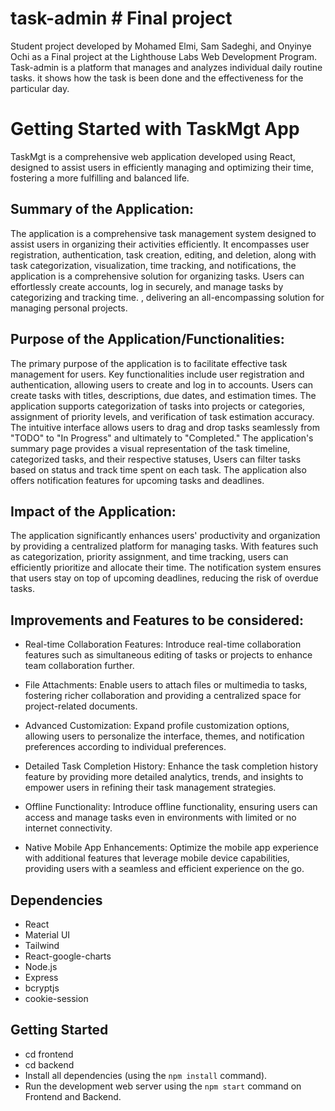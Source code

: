 # task-admin # Final project

Student project developed by Mohamed Elmi, Sam Sadeghi, and Onyinye Ochi as a Final project at the Lighthouse Labs Web Development Program. Task-admin is a platform that manages and analyzes individual daily routine tasks. it shows how the task is been done and the effectiveness for the particular day.

# Getting Started with TaskMgt App

TaskMgt is a comprehensive web application developed using React, designed to assist users in efficiently managing and optimizing their time, fostering a more fulfilling and balanced life.

## Summary of the Application:

The application is a comprehensive task management system designed to assist users in organizing their activities efficiently. It encompasses user registration, authentication, task creation, editing, and deletion, along with task categorization, visualization, time tracking, and notifications, the application is a comprehensive solution for organizing tasks. Users can effortlessly create accounts, log in securely, and manage tasks by categorizing and tracking time. , delivering an all-encompassing solution for managing personal projects.

## Purpose of the Application/Functionalities:

The primary purpose of the application is to facilitate effective task management for users. Key functionalities include user registration and authentication, allowing users to create and log in to accounts. Users can create tasks with titles, descriptions, due dates, and estimation times. The application supports categorization of tasks into projects or categories, assignment of priority levels, and verification of task estimation accuracy.
The intuitive interface allows users to drag and drop tasks seamlessly from "TODO" to "In Progress" and ultimately to "Completed."
The application's summary page provides a visual representation of the task timeline, categorized tasks, and their respective statuses, Users can filter tasks based on status and track time spent on each task. The application also offers notification features for upcoming tasks and deadlines.

## Impact of the Application:

The application significantly enhances users' productivity and organization by providing a centralized platform for managing tasks. With features such as categorization, priority assignment, and time tracking, users can efficiently prioritize and allocate their time. The notification system ensures that users stay on top of upcoming deadlines, reducing the risk of overdue tasks.

## Improvements and Features to be considered:

- Real-time Collaboration Features: Introduce real-time collaboration features such as simultaneous editing of tasks or projects to enhance team collaboration further.

- File Attachments: Enable users to attach files or multimedia to tasks, fostering richer collaboration and providing a centralized space for project-related documents.

- Advanced Customization: Expand profile customization options, allowing users to personalize the interface, themes, and notification preferences according to individual preferences.

- Detailed Task Completion History: Enhance the task completion history feature by providing more detailed analytics, trends, and insights to empower users in refining their task management strategies.

- Offline Functionality: Introduce offline functionality, ensuring users can access and manage tasks even in environments with limited or no internet connectivity.

- Native Mobile App Enhancements: Optimize the mobile app experience with additional features that leverage mobile device capabilities, providing users with a seamless and efficient experience on the go.

## Dependencies

- React
- Material UI
- Tailwind
- React-google-charts
- Node.js
- Express
- bcryptjs
- cookie-session

## Getting Started

- cd frontend
- cd backend
- Install all dependencies (using the `npm install` command).
- Run the development web server using the `npm start` command on Frontend and Backend.
